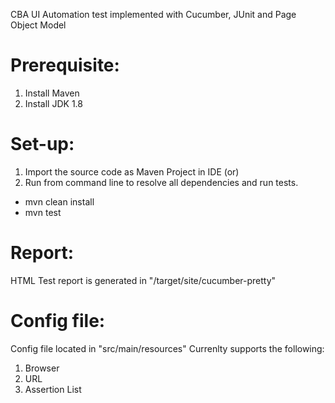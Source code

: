CBA UI Automation test implemented with Cucumber, JUnit and Page Object Model

# Prerequisite:
1. Install Maven
2. Install JDK 1.8
# Set-up:
1. Import the source code as Maven Project in IDE (or)
2. Run from command line to resolve all dependencies and run tests. 

  - mvn clean install
  - mvn test
# Report:  
HTML Test report is generated in "/target/site/cucumber-pretty"
# Config file:
Config file located in "src/main/resources"
Currenlty supports the following:
1. Browser
2. URL
3. Assertion List
